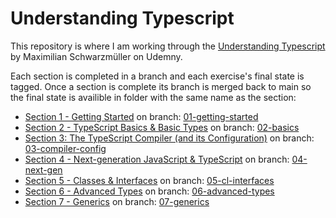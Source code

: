 # Understanding Typescript

This repository is where I am working through the [Understanding Typescript](https://www.udemy.com/course/understanding-typescript) by Maximilian Schwarzmüller on Udemny.

Each section is completed in a branch and each exercise's final state is tagged. Once a section is complete its branch is merged back to main so the final state is availible in folder with the same name as the section:
* [Section 1 - Getting Started](Section%201%20-%20Getting%20Started) on branch: [01-getting-started](https://github.com/jonsmorrow/UNDERSTANDING-TS/tree/01-getting-started)
* [Section 2 - TypeScript Basics & Basic Types](Section%202%20-%20TypeScript%20Basics%20%26%20Basic%20Types) on branch: [02-basics](https://github.com/jonsmorrow/UNDERSTANDING-TS/tree/02-basics)
* [Section 3: The TypeScript Compiler (and its Configuration)](Section%203%20-%20The%20TypeScript%20Compiler%20(and%20its%20Configuration)) on branch: [03-compiler-config](https://github.com/jonsmorrow/UNDERSTANDING-TS/tree/03-compiler-config)
* [Section 4 - Next-generation JavaScript & TypeScript](Section%204%20-%20Next-generation%20JavaScript%20%26%20TypeScript) on branch: [04-next-gen](https://github.com/jonsmorrow/UNDERSTANDING-TS/tree/04-next-gen)
* [Section 5 - Classes & Interfaces](Section%205%20-%20Classes%20%26%20Interfaces) on branch: [05-cl-interfaces](https://github.com/jonsmorrow/UNDERSTANDING-TS/tree/05-cl-interfaces)
* [Section 6 - Advanced Types](Section%206%20-%20Advanced%20Types) on branch: [06-advanced-types](https://github.com/jonsmorrow/UNDERSTANDING-TS/tree/06-advanced-types)
* [Section 7 - Generics](Section%207%20-%20Generics) on branch: [07-generics](https://github.com/jonsmorrow/UNDERSTANDING-TS/tree/07-generics)
